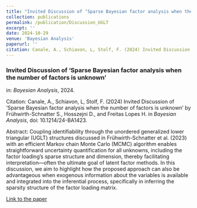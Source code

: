 ```yaml
---
title: "Invited Discussion of ‘Sparse Bayesian factor analysis when the number of factors is unknown’"
collection: publications
permalink: /publication/Discussion_UGLT
excerpt: ''
date: 2024-10-29
venue: 'Bayesian Analysis'
paperurl: ''
citation: Canale, A., Schiavon, L, Stolf, F. (2024) Invited Discussion of ‘Sparse Bayesian factor analysis when the number of factors is unknown’ by Frühwirth-Schnatter S., Hosszejni D., and Freitas Lopes H. in <i>Bayesian Analysis</i>. doi: 10.1214/24-BA1423. 
---
```


### Invited Discussion of ‘Sparse Bayesian factor analysis when the number of factors is unknown’
in: _Bayesian Analysis_, 2024.

Citation: Canale, A., Schiavon, L, Stolf, F. (2024) Invited Discussion of ‘Sparse Bayesian factor analysis when the number of factors is unknown’ by Frühwirth-Schnatter S., Hosszejni D., and Freitas Lopes H. in <i>Bayesian Analysis</i>, doi: 10.1214/24-BA1423.

Abstract: Coupling identifiability through the unordered generalized lower triangular (UGLT) structures discussed in Frühwirth-Schnatter et al. (2023)
with an efficient Markov chain Monte Carlo (MCMC) algorithm enables straightforward uncertainty quantification for all unknowns, including the factor loading’s sparse structure and dimension, thereby facilitating interpretation—often the ultimate goal of latent factor methods. In this discussion, we aim to highlight how the proposed approach can
also be advantageous when exogenous information about the variables is available and integrated into the inferential process, specifically in inferring the sparsity structure of
the factor loading matrix.

[Link to the paper](https://projecteuclid.org/journals/bayesian-analysis/advance-publication/Sparse-Bayesian-Factor-Analysis-When-the-Number-of-Factors-Is/10.1214/24-BA1423.full)
